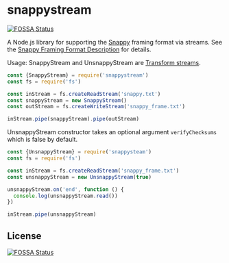 # snappystream
[![FOSSA Status](https://app.fossa.com/api/projects/git%2Bgithub.com%2Fdudleycarr%2Fsnappystream.svg?type=shield)](https://app.fossa.com/projects/git%2Bgithub.com%2Fdudleycarr%2Fsnappystream?ref=badge_shield)


A Node.js library for supporting the
[Snappy](https://code.google.com/p/snappy/) framing format via streams. See
the [Snappy Framing Format
Description](https://github.com/google/snappy/blob/master/framing_format.txt) for
details.

Usage:
SnappyStream and UnsnappyStream are
[Transform streams](http://nodejs.org/api/stream.html#stream_class_stream_transform).

```javascript
const {SnappyStream} = require('snappystream')
const fs = require('fs')

const inStream = fs.createReadStream('snappy.txt')
const snappyStream = new SnappyStream()
const outStream = fs.createWriteStream('snappy_frame.txt')

inStream.pipe(snappyStream).pipe(outStream)
```

UnsnappyStream constructor takes an optional argument `verifyChecksums`
which is false by default.

```javascript
const {UnsnappyStream} = require('snappysteam')
const fs = require('fs')

const inStream = fs.createReadStream('snappy_frame.txt')
const unsnappyStream = new UnsnappyStream(true)

unsnappyStream.on('end', function () {
  console.log(unsnappyStream.read())
})

inStream.pipe(unsnappyStream)
```


## License
[![FOSSA Status](https://app.fossa.com/api/projects/git%2Bgithub.com%2Fdudleycarr%2Fsnappystream.svg?type=large)](https://app.fossa.com/projects/git%2Bgithub.com%2Fdudleycarr%2Fsnappystream?ref=badge_large)
